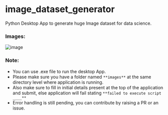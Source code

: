 # image_dataset_generator
Python Desktop App to generate huge Image dataset for data science.

### Images:
![image](https://github.com/aakash1234567/image_dataset_generator/assets/44570564/0f952795-b4c6-4add-b407-974f8bff9e48)


### Note:
- You can use .exe file to run the desktop App.
- Please make sure you have a folder named ```**images**``` at the same directory level where application is running.
- Also make sure to fill in initial details present at the top of the application and submit, else application will fail stating ```**failed to execute script ____**```
- Error handling is still pending, you can contribute by raising a PR or an issue.
